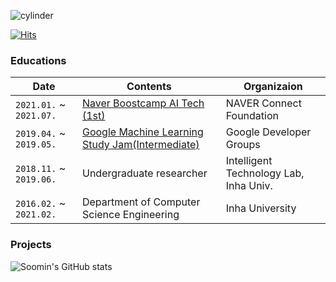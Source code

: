 ![cylinder](https://capsule-render.vercel.app/api?type=cylinder&color=auto&text=Soomin%20Bae&fontAlignY=45&fontSize=40&height=150&animation=blinking&desc=desc%20is%20also%20animated&descAlignY=70)

[![Hits](https://hits.seeyoufarm.com/api/count/incr/badge.svg?url=https%3A%2F%2Fgithub.com%2Fbsm8734&count_bg=%2379C83D&title_bg=%23555555&icon=&icon_color=%23E7E7E7&title=hits&edge_flat=false)](https://hits.seeyoufarm.com)

<!-- [![Tech Blog Badge](http://img.shields.io/badge/-Tech%20blog-black?style=flat-square&logo=github&link=https://bsm8734.github.io/)](https://bsm8734.github.io/)
[![Gmail Badge](https://img.shields.io/badge/Gmail-d14836?style=flat-square&logo=Gmail&logoColor=white&link=mailto:bsoomin8734@gmail.com)](mailto:bsoomin8734@gmail.com)
	

![C](https://img.shields.io/badge/c-%2300599C.svg?style=for-the-badge&logo=c&logoColor=white)
![C++](https://img.shields.io/badge/c++-%2300599C.svg?style=for-the-badge&logo=c%2B%2B&logoColor=white)
![Java](https://img.shields.io/badge/java-%23ED8B00.svg?style=for-the-badge&logo=java&logoColor=white)
![Python](https://img.shields.io/badge/python-3670A0?style=for-the-badge&logo=python&logoColor=ffdd54) -->

<!--
**bsm8734/bsm8734** is a ✨ _special_ ✨ repository because its `README.md` (this file) appears on your GitHub profile.

Here are some ideas to get you started:

- 🔭 I’m currently working on ...
- 🌱 I’m currently learning ...
- 👯 I’m looking to collaborate on ...
- 🤔 I’m looking for help with ...
- 💬 Ask me about ...
- 📫 How to reach me: ...
- 😄 Pronouns: ...
- ⚡ Fun fact: ...
-->

<!-- - 🔭 I’m currently working on `GC 녹십자 헬스케어` for Internship
- 🌱 I’m currently learning `Machine Learning`, `Data Analysis`, `Data Engineering`, `AI` -->

### Educations

| Date | Contents 	| Organizaion |
|-----	|----------	|------------	|
| `2021.01.` ~ `2021.07.` 	| [Naver Boostcamp AI Tech (1st)](https://boostcamp.connect.or.kr/program_ai.html) | NAVER Connect Foundation  |
| `2019.04.` ~ `2019.05.` 	| [Google Machine Learning Study Jam(Intermediate)](https://gdg.community.dev/events/details/google-gdg-jeju-presents-google-machine-learning-study-jam-junggeubban-2ca/) 	| Google Developer Groups |
| `2018.11.` ~ `2019.06.` 	| Undergraduate researcher | Intelligent Technology Lab, Inha Univ.	|
| `2016.02.` ~ `2021.02.` 	| Department of Computer Science Engineering  | Inha University |

### Projects

![Soomin's GitHub stats](https://github-readme-stats.vercel.app/api?username=bsm8734&show_icons=true&theme=dracula&count_private=true)


<!-- ### Repo cards

[![Readme Card](https://github-readme-stats.vercel.app/api/pin/?username=anuraghazra&repo=github-readme-stats)](https://github.com/anuraghazra/github-readme-stats)
 -->
